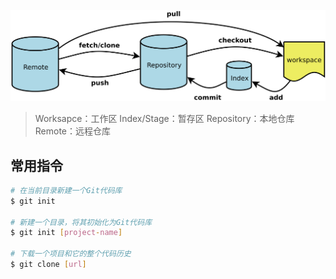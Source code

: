 ![image.png](https://raw.githubusercontent.com/ustc21xyx/picture-bed/main/20240415002639.png)
>Worksapce：工作区
>Index/Stage：暂存区
>Repository：本地仓库
>Remote：远程仓库

## 常用指令

```bash
# 在当前目录新建一个Git代码库
$ git init

# 新建一个目录，将其初始化为Git代码库
$ git init [project-name]

# 下载一个项目和它的整个代码历史
$ git clone [url]

```